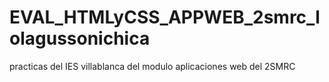 # EVAL_HTMLyCSS_APPWEB_2smrc_lolagussonichica
practicas del IES  villablanca del modulo aplicaciones web  del 2SMRC
